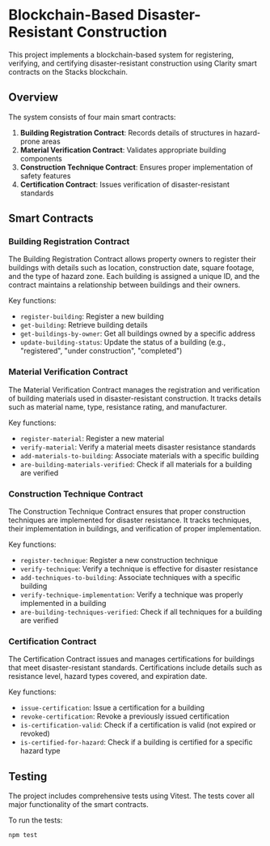 # Blockchain-Based Disaster-Resistant Construction

This project implements a blockchain-based system for registering, verifying, and certifying disaster-resistant construction using Clarity smart contracts on the Stacks blockchain.

## Overview

The system consists of four main smart contracts:

1. **Building Registration Contract**: Records details of structures in hazard-prone areas
2. **Material Verification Contract**: Validates appropriate building components
3. **Construction Technique Contract**: Ensures proper implementation of safety features
4. **Certification Contract**: Issues verification of disaster-resistant standards

## Smart Contracts

### Building Registration Contract

The Building Registration Contract allows property owners to register their buildings with details such as location, construction date, square footage, and the type of hazard zone. Each building is assigned a unique ID, and the contract maintains a relationship between buildings and their owners.

Key functions:
- `register-building`: Register a new building
- `get-building`: Retrieve building details
- `get-buildings-by-owner`: Get all buildings owned by a specific address
- `update-building-status`: Update the status of a building (e.g., "registered", "under construction", "completed")

### Material Verification Contract

The Material Verification Contract manages the registration and verification of building materials used in disaster-resistant construction. It tracks details such as material name, type, resistance rating, and manufacturer.

Key functions:
- `register-material`: Register a new material
- `verify-material`: Verify a material meets disaster resistance standards
- `add-materials-to-building`: Associate materials with a specific building
- `are-building-materials-verified`: Check if all materials for a building are verified

### Construction Technique Contract

The Construction Technique Contract ensures that proper construction techniques are implemented for disaster resistance. It tracks techniques, their implementation in buildings, and verification of proper implementation.

Key functions:
- `register-technique`: Register a new construction technique
- `verify-technique`: Verify a technique is effective for disaster resistance
- `add-techniques-to-building`: Associate techniques with a specific building
- `verify-technique-implementation`: Verify a technique was properly implemented in a building
- `are-building-techniques-verified`: Check if all techniques for a building are verified

### Certification Contract

The Certification Contract issues and manages certifications for buildings that meet disaster-resistant standards. Certifications include details such as resistance level, hazard types covered, and expiration date.

Key functions:
- `issue-certification`: Issue a certification for a building
- `revoke-certification`: Revoke a previously issued certification
- `is-certification-valid`: Check if a certification is valid (not expired or revoked)
- `is-certified-for-hazard`: Check if a building is certified for a specific hazard type

## Testing

The project includes comprehensive tests using Vitest. The tests cover all major functionality of the smart contracts.

To run the tests:

```bash
npm test
